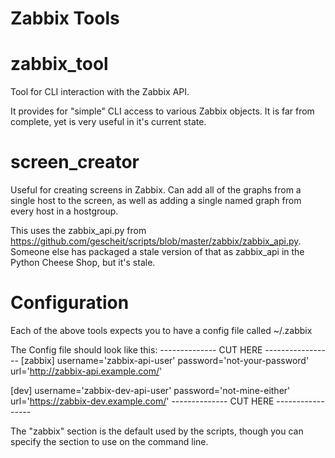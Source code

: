 Zabbix Tools
===========

# zabbix_tool
Tool for CLI interaction with the Zabbix API.

It provides for "simple" CLI access to various Zabbix objects.  It is far
from complete, yet is very useful in it's current state.

# screen_creator

Useful for creating screens in Zabbix.  Can add all of the graphs from a
single host to the screen, as well as adding a single named graph from
every host in a hostgroup.

This uses the zabbix_api.py from
https://github.com/gescheit/scripts/blob/master/zabbix/zabbix_api.py.
Someone else has packaged a stale version of that as zabbix_api in the
Python Cheese Shop, but it's stale.

# Configuration

Each of the above tools expects you to have a config file called ~/.zabbix

The Config file should look like this:
-------------- CUT HERE -----------------
[zabbix]
username='zabbix-api-user'
password='not-your-password'
url='http://zabbix-api.example.com/'

[dev]
username='zabbix-dev-api-user'
password='not-mine-either'
url='https://zabbix-dev.example.com/'
-------------- CUT HERE -----------------

The "zabbix" section is the default used by the scripts, though you can
specify the section to use on the command line.
